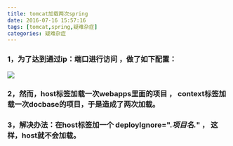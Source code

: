 ```yaml
---
title: tomcat加载两次spring
date: 2016-07-16 15:57:16
tags: [tomcat,spring,疑难杂症]
categories: 疑难杂症
---
```


### 1，为了达到通过ip：端口进行访问 ，做了如下配置：
<!--more-->
 ![](http://img.blog.csdn.net/20160823131643542?watermark/2/text/aHR0cDovL2Jsb2cuY3Nkbi5uZXQv/font/5a6L5L2T/fontsize/400/fill/I0JBQkFCMA==/dissolve/70/gravity/Center)

### 2，然而，host标签加载一次webapps里面的项目 ， context标签加载一次docbase的项目，于是造成了两次加载。
### 3，解决办法：在host标签加一个 deployIgnore=".*项目名.*" ， 这样，host就不会加载。

